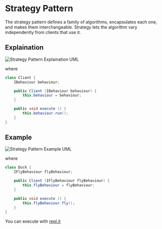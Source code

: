# Strategy Pattern

The strategy pattern defines a family of algorithms, encapsulates each one, and makes them interchangeable. Strategy lets the algorithm vary independently from clients that use it.

## Explaination

![Strategy Pattern Explaination UML](http://www.plantuml.com/plantuml/proxy?http://www.plantuml.com/plantuml/proxy?src=https://raw.githubusercontent.com/nsanitate/desing-pattern/master/strategy/doc/explaination.puml)

where

```java
class Client {
    IBehaviour behaviour;

    public Client (IBehaviour behaviour) {
        this.behaviour = behaviour;
    }

    public void execute () {
        this.behaviour.run();
    }
}
```

## Example

![Strategy Pattern Example UML](http://www.plantuml.com/plantuml/proxy?src=http://www.plantuml.com/plantuml/proxy?src=https://raw.githubusercontent.com/nsanitate/desing-pattern/master/strategy/doc/example.puml)

where

```java
class Duck {
    IFlyBehaviour flyBehaviour;

    public Client (IFlyBehaviour flyBehaviour) {
        this.flyBehaviour = flyBehaviour;
    }

    public void execute () {
        this.flyBehaviour.fly();
    }
}
```

You can execute with [repl.it](https://repl.it/@nsanitate/Strategy-Pattern)
